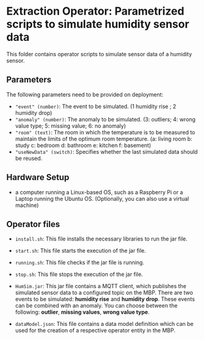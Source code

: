 # Extraction Operator: Parametrized scripts to simulate humidity sensor data

This folder contains operator scripts to simulate sensor data of a humidity sensor. 

## Parameters

The following parameters need to be provided on deployment:

 - `"event" (number)`: The event to be simulated. (1 humidity rise ; 2 humidity drop)
- `"anomaly" (number)`: The anomaly to be simulated. (3: outliers; 4: wrong value type; 5: missing value; 6: no anomaly)
- `"room" (text)`: The room in which the temperature is to be measured to maintain the limits of the optimum room temperature. (a: living room b: study c: bedroom d: bathroom e: kitchen f: basement)
- `"useNewData" (switch)`: Specifies whether the last simulated data should be reused. 

## Hardware Setup 


 - a computer running a Linux-based OS, such as a Raspberry Pi or a Laptop running the Ubuntu OS. (Optionally, you can also use a virtual machine)

## Operator files 

 - `install.sh`: This file installs the necessary libraries to run the jar file.
 
 - `start.sh`: This file starts the execution of the jar file.
 
 - `running.sh`: This file checks if the jar file is running.
  
 - `stop.sh`: This file stops the execution of the jar file.
 
 - `HumSim.jar`: This jar file contains a MQTT client, which publishes the simulated sensor data to a configured topic on the MBP. There are two events to be simulated: **humidity rise** and **humidity drop**. These events can be combined with an anomaly. You can choose between the following: **outlier**, **missing values**, **wrong value type**. 

 - `dataModel.json`: This file contains a data model definition which can be used for the creation of a respective operator entity in the MBP.